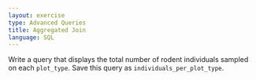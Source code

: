```yaml
---
layout: exercise
type: Advanced Queries
title: Aggregated Join
language: SQL
---
```


Write a query that displays the total number of rodent individuals sampled on
each `plot_type`. Save this query as `individuals_per_plot_type`.
